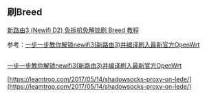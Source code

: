 ## 刷Breed

[新路由3 (Newifi D2) 免拆机免解锁刷 Breed 教程](https://www.right.com.cn/forum/thread-342918-1-1.html)

参考：[一步一步教你解锁newifi3(新路由3)并编译刷入最新官方OpenWrt](https://www.right.com.cn/forum/thread-365936-1-1.html)

## 


[一步一步教你解锁newifi3(新路由3)并编译刷入最新官方OpenWrt](https://www.right.com.cn/forum/thread-365936-1-1.html)

[https://leamtrop.com/2017/05/14/shadowsocks-proxy-on-lede/](https://leamtrop.com/2017/05/14/shadowsocks-proxy-on-lede/)
